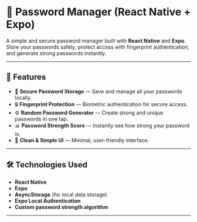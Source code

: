 # 🔐 Password Manager (React Native + Expo)

A simple and secure password manager built with **React Native** and **Expo**.  
Store your passwords safely, protect access with fingerprint authentication,  
and generate strong passwords instantly.

---

## 🚀 Features

- 🧠 **Secure Password Storage** — Save and manage all your passwords locally.  
- 🔒 **Fingerprint Protection** — Biometric authentication for secure access.  
- ⚙️ **Random Password Generator** — Create strong and unique passwords in one tap.  
- 📊 **Password Strength Score** — Instantly see how strong your password is.  
- 💾 **Clean & Simple UI** — Minimal, user-friendly interface.

---

## 🛠️ Technologies Used

- **React Native**
- **Expo**
- **AsyncStorage** (for local data storage)
- **Expo Local Authentication**
- **Custom password strength algorithm**

---

